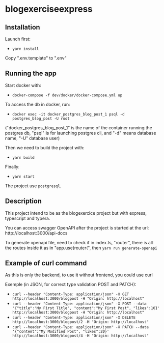 # blogexerciseexpress

## Installation

Launch first:

- `yarn install`

Copy ".env.template" to ".env"

## Running the app

Start docker with:

- `docker-compose -f dev/docker/docker-compose.yml up`

To access the db in docker, run:

- `docker exec -it docker_postgres_blog_post_1 psql -d postgres_blog_post -U root`

("docker_postgres_blog_post_1" is the name of the container running the postgres db, "psql" is for launching postgres cli, and "-d" means database name, "-U" database user)

Then we need to build the project with:

- `yarn build`

Finally:

- `yarn start`

The project use `postgresql`.

## Description

This project intend to be as the blogexercice project but with express, typescript and typera.

You can access swagger OpenAPI after the project is started at the url: http://localhost:3000/api-docs

To generate openapi file, need to check if in index.ts, "router", there is all the routes inside it as in "app.use(router(", then `yarn run generate-openapi`

## Example of curl command

As this is only the backend, to use it without frontend, you could use curl

Exemple (in JSON, for correct type validation POST and PATCH):

- `curl --header "Content-Type: application/json" -X GET http://localhost:3000/blogpost -H "Origin: http://localhost"`
- `curl --header "Content-Type: application/json" -X POST --data '{"title":"My First Title", "content":"My First Post", "likes":10}' http://localhost:3000/blogpost -H "Origin: http://localhost"`
- `curl --header "Content-Type: application/json" -X DELETE http://localhost:3000/blogpost/2 -H "Origin: http://localhost"`
- `curl --header "Content-Type: application/json" -X PATCH --data '{"content":"My Modified Post", "likes":20}' http://localhost:3000/blogpost/4 -H "Origin: http://localhost"`
